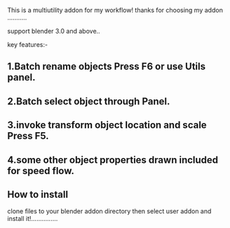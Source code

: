 This is a multiutility addon for my workflow!
thanks for choosing my addon ...........

support blender 3.0 and above..

key features:-

1.Batch rename objects Press F6 or use Utils panel.
---------------------------------------------------
2.Batch select object through Panel.
------------------------------------
3.invoke transform object location and scale Press F5.
------------------------------------------------------
4.some other object properties drawn included for speed flow.
---------------------------------------------------------------

How to install
---------------
clone files to your blender  addon directory then select user addon and install it!...............
